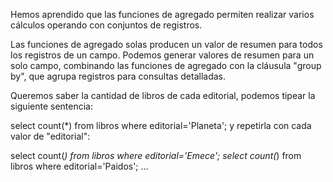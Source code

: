 Hemos aprendido que las funciones de agregado permiten realizar varios cálculos operando con conjuntos de registros.

Las funciones de agregado solas producen un valor de resumen para todos los registros de un campo. Podemos generar valores de resumen para un solo campo, combinando las funciones de agregado con la cláusula "group by", que agrupa registros para consultas detalladas.

Queremos saber la cantidad de libros de cada editorial, podemos tipear la siguiente sentencia:

 select count(*) from libros
  where editorial='Planeta';
y repetirla con cada valor de "editorial":

 select count(*) from libros
  where editorial='Emece';
 select count(*) from libros
  where editorial='Paidos';
 ...